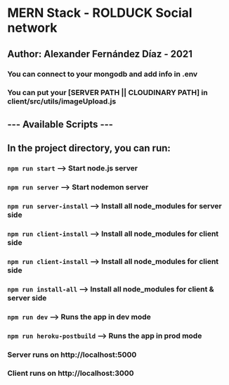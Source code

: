 # MERN Stack - ROLDUCK Social network

## Author: Alexander Fernández Díaz - 2021

### You can connect to your mongodb and add info in .env

### You can put your [SERVER PATH || CLOUDINARY PATH] in client/src/utils/imageUpload.js

## --- Available Scripts ---

## In the project directory, you can run:

### `npm run start` --> Start node.js server

### `npm run server` --> Start nodemon server

### `npm run server-install` --> Install all node_modules for server side

### `npm run client-install` --> Install all node_modules for client side

### `npm run client-install` --> Install all node_modules for client side

### `npm run install-all` --> Install all node_modules for client & server side

### `npm run dev` --> Runs the app in dev mode

### `npm run heroku-postbuild` --> Runs the app in prod mode

### Server runs on http://localhost:5000 

### Client runs on http://localhost:3000